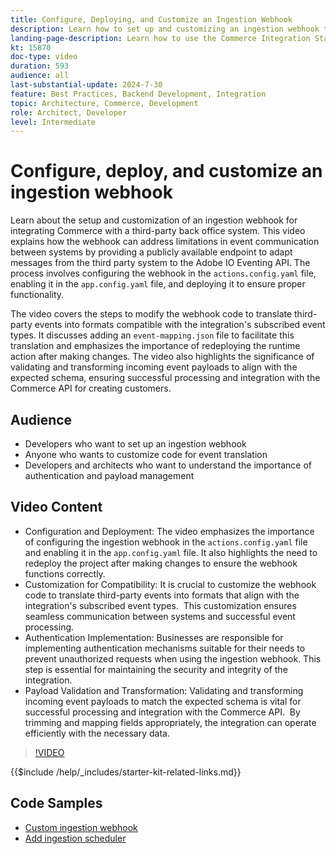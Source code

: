 ```yaml
---
title: Configure, Deploying, and Customize an Ingestion Webhook 
description: Learn how to set up and customizing an ingestion webhook to facilitate communication between Commerce and a third-party back office system.
landing-page-description: Learn how to use the Commerce Integration Starter Kit to integrate Commerce with a third party back office system using an ingestion webhook.
kt: 15870
doc-type: video
duration: 593
audience: all
last-substantial-update: 2024-7-30
feature: Best Practices, Backend Development, Integration
topic: Architecture, Commerce, Development
role: Architect, Developer
level: Intermediate
---
```

# Configure, deploy, and customize an ingestion webhook

Learn about the setup and customization of an ingestion webhook for integrating Commerce with a third-party back office system.​ This video explains how the webhook can address limitations in event communication between systems by providing a publicly available endpoint to adapt messages from the third party system to the Adobe IO Eventing API. The process involves configuring the webhook in the `actions.config.yaml` file, enabling it in the `app.config.yaml` file, and deploying it to ensure proper functionality. 

The video covers the steps to modify the webhook code to translate third-party events into formats compatible with the integration's subscribed event types. It discusses adding an `event-mapping.json` file to facilitate this translation and emphasizes the importance of redeploying the runtime action after making changes.​ The video also highlights the significance of validating and transforming incoming event payloads to align with the expected schema, ensuring successful processing and integration with the Commerce API for creating customers.

## Audience 

* Developers who want to set up an ingestion webhook
* Anyone who wants to customize code for event translation
* Developers and architects who want to understand the importance of authentication and payload management

## Video Content

* Configuration and Deployment: The video emphasizes the importance of configuring the ingestion webhook in the `actions.config.yaml` file and enabling it in the `app.config.yaml` file. It also highlights the need to redeploy the project after making changes to ensure the webhook functions correctly.
* Customization for Compatibility: It is crucial to customize the webhook code to translate third-party events into formats that align with the integration's subscribed event types. ​ This customization ensures seamless communication between systems and successful event processing.
* Authentication Implementation: Businesses are responsible for implementing authentication mechanisms suitable for their needs to prevent unauthorized requests when using the ingestion webhook. This step is essential for maintaining the security and integrity of the integration.
* Payload Validation and Transformation: Validating and transforming incoming event payloads to match the expected schema is vital for successful processing and integration with the Commerce API. ​ By trimming and mapping fields appropriately, the integration can operate efficiently with the necessary data.

>[!VIDEO](https://video.tv.adobe.com/v/3431694?learn=on)

{{$include /help/_includes/starter-kit-related-links.md}}

## Code Samples

* [Custom ingestion webhook](https://github.com/adobe/adobe-commerce-samples/tree/main/starter-kit/customize-ingestion-webhook)
* [Add ingestion scheduler](https://github.com/adobe/adobe-commerce-samples/tree/main/starter-kit/add-ingestion-scheduler)
